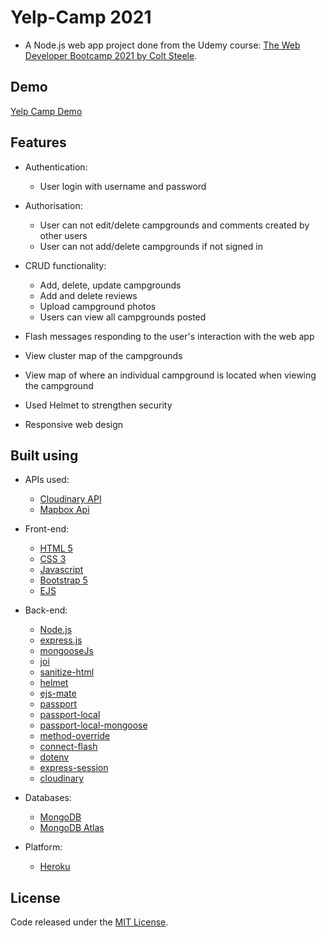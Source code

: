 # Yelp-Camp 2021
- A Node.js web app project done from the Udemy course: [The Web Developer Bootcamp 2021 by Colt Steele](https://www.udemy.com/course/the-web-developer-bootcamp/).

## Demo
[Yelp Camp Demo](https://blooming-harbor-56083.herokuapp.com/campgrounds)

## Features
- Authentication:
  - User login with username and password 

- Authorisation:
  - User can not edit/delete campgrounds and comments created by other users
  - User can not add/delete campgrounds if not signed in

- CRUD functionality:
  - Add, delete, update campgrounds
  - Add and delete reviews
  - Upload campground photos
  - Users can view all campgrounds posted

- Flash messages responding to the user's interaction with the web app
- View cluster map of the campgrounds
- View map of where an individual campground is located when viewing the campground
- Used Helmet to strengthen security
- Responsive web design

## Built using

- APIs used:
  - [Cloudinary API](https://cloudinary.com/)
  - [Mapbox Api](https://www.mapbox.com/)
 
- Front-end:
  - [HTML 5](https://en.wikipedia.org/wiki/HTML5)
  - [CSS 3](https://en.wikipedia.org/wiki/CSS)
  - [Javascript](https://en.wikipedia.org/wiki/JavaScript)
  - [Bootstrap 5](https://getbootstrap.com/docs/5.0/getting-started/introduction/)
  - [EJS](https://ejs.co/)
 
- Back-end:
  - [Node.js](https://nodejs.org/en/)
  - [express.js](https://expressjs.com/)
  - [mongooseJs](https://mongoosejs.com/)
  - [joi](https://joi.dev/)
  - [sanitize-html](https://www.npmjs.com/package/sanitize-html)
  - [helmet](https://helmetjs.github.io/)
  - [ejs-mate](https://github.com/JacksonTian/ejs-mate)
  - [passport](http://www.passportjs.org/)
  - [passport-local](http://www.passportjs.org/packages/passport-local/)
  - [passport-local-mongoose](https://www.npmjs.com/package/passport-local-mongoose)
  - [method-override](https://github.com/expressjs/method-override)
  - [connect-flash](https://github.com/jaredhanson/connect-flash)
  - [dotenv](https://www.npmjs.com/package/dotenv)
  - [express-session](https://www.npmjs.com/package/express-session)
  - [cloudinary](https://cloudinary.com/)

- Databases: 
  - [MongoDB](https://www.mongodb.com/)
  - [MongoDB Atlas](https://www.mongodb.com/cloud/atlas)

- Platform:
  - [Heroku](https://www.heroku.com/)

## License
Code released under the [MIT License](https://github.com/Tushar-Indurjeeth/Yelp-Camp/blob/master/LICENSE).
